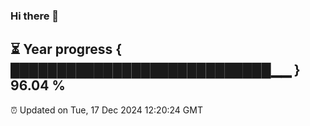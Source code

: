 ### Hi there 👋
⏳ Year progress { ████████████████████████████▁▁ } 96.04 %
---
⏰ Updated on Tue, 17 Dec 2024 12:20:24 GMT

